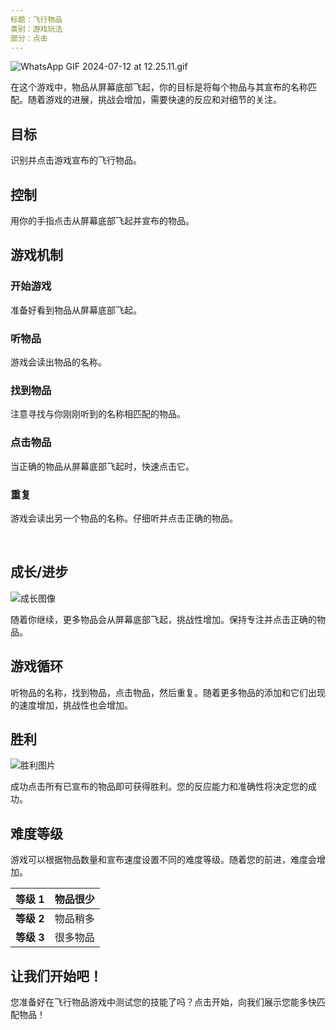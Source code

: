 ```yaml
---
标题：飞行物品
类别：游戏玩法
部分：点击
---
```

![WhatsApp GIF 2024-07-12 at 12.25.11.gif](https://help.Studycat.com/hc/article_attachments/34966795074969)

在这个游戏中，物品从屏幕底部飞起，你的目标是将每个物品与其宣布的名称匹配。随着游戏的进展，挑战会增加，需要快速的反应和对细节的关注。

## 目标

识别并点击游戏宣布的飞行物品。

## 控制

用你的手指点击从屏幕底部飞起并宣布的物品。

## 游戏机制

### 开始游戏

准备好看到物品从屏幕底部飞起。

### 听物品

游戏会读出物品的名称。

### 找到物品

注意寻找与你刚刚听到的名称相匹配的物品。

### 点击物品

当正确的物品从屏幕底部飞起时，快速点击它。

### 重复

游戏会读出另一个物品的名称。仔细听并点击正确的物品。

 

## 成长/进步

![成长图像](https://help.Studycat.com/hc/article_attachments/34826217331225)

随着你继续，更多物品会从屏幕底部飞起，挑战性增加。保持专注并点击正确的物品。

## 游戏循环

听物品的名称，找到物品，点击物品，然后重复。随着更多物品的添加和它们出现的速度增加，挑战性也会增加。

## 胜利

![胜利图片](https://help.Studycat.com/hc/article_attachments/34917314421785)

成功点击所有已宣布的物品即可获得胜利。您的反应能力和准确性将决定您的成功。

## 难度等级

游戏可以根据物品数量和宣布速度设置不同的难度等级。随着您的前进，难度会增加。

| **等级 1** | 物品很少 |
| --- | --- |
| **等级 2** | 物品稍多 |
| **等级 3** | 很多物品 |

## 让我们开始吧！

您准备好在飞行物品游戏中测试您的技能了吗？点击开始，向我们展示您能多快匹配物品！